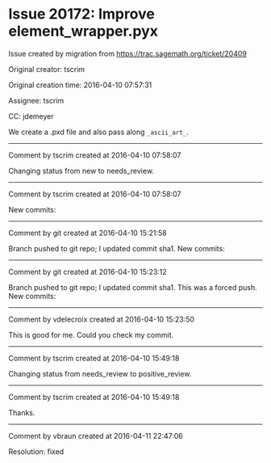 # Issue 20172: Improve element_wrapper.pyx

Issue created by migration from https://trac.sagemath.org/ticket/20409

Original creator: tscrim

Original creation time: 2016-04-10 07:57:31

Assignee: tscrim

CC:  jdemeyer

We create a .pxd file and also pass along `_ascii_art_`.


---

Comment by tscrim created at 2016-04-10 07:58:07

Changing status from new to needs_review.


---

Comment by tscrim created at 2016-04-10 07:58:07

New commits:


---

Comment by git created at 2016-04-10 15:21:58

Branch pushed to git repo; I updated commit sha1. New commits:


---

Comment by git created at 2016-04-10 15:23:12

Branch pushed to git repo; I updated commit sha1. This was a forced push. New commits:


---

Comment by vdelecroix created at 2016-04-10 15:23:50

This is good for me. Could you check my commit.


---

Comment by tscrim created at 2016-04-10 15:49:18

Changing status from needs_review to positive_review.


---

Comment by tscrim created at 2016-04-10 15:49:18

Thanks.


---

Comment by vbraun created at 2016-04-11 22:47:06

Resolution: fixed

